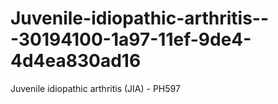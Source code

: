 # Juvenile-idiopathic-arthritis---30194100-1a97-11ef-9de4-4d4ea830ad16
Juvenile idiopathic arthritis (JIA) - PH597
